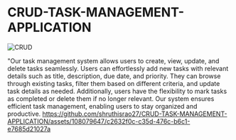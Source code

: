 # CRUD-TASK-MANAGEMENT-APPLICATION
![CRUD](https://github.com/shruthisrao27/CRUD-TASK-MANAGEMENT-APPLICATION/assets/108079647/8bd7092b-3f0e-4321-b1fb-6c259fa897f8)

"Our task management system allows users to create, view, update, and delete tasks seamlessly. Users can effortlessly add new tasks with relevant details such as title, description, due date, and priority. They can browse through existing tasks, filter them based on different criteria, and update task details as needed. Additionally, users have the flexibility to mark tasks as completed or delete them if no longer relevant. Our system ensures efficient task management, enabling users to stay organized and productive.
https://github.com/shruthisrao27/CRUD-TASK-MANAGEMENT-APPLICATION/assets/108079647/c2632f0c-c35d-476c-b6c1-e7685d21027a

